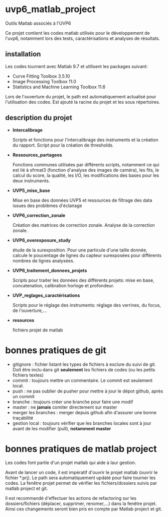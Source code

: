 # uvp6_matlab_project
Outils Matlab associés à l'UVP6

Ce projet contient les codes matlab utilisés pour le développement de l'uvp6, notamment lors des tests, caractérisations et analyses de résultats.

## installation
Les codes tournent avec Matlab 9.7 et utilisent les packages suivant:
- Curve Fitting Toolbox 3.5.10
- Image Processing Toolbox 11.0
- Statistics and Machine Learning Toolbox 11.6

Lors de l'ouverture du projet, le path est automatiquement actualisé pour l'utilisation des codes. Est ajouté la racine du projet et les sous répertoires.

## description du projet

- **Intercalibrage**

  Scripts et fonctions pour l'intercalibrage des instruments et la création du rapport. Script pour la création de thresholds.

- **Ressources_partagees**

  Fonctions communes utilisées par différents scripts, notamment ce qui est lié à sfrmat3 (fonction d'analyse des images de caméra), les fits, le calcul du score, la qualité, les I/O, les modifications des bases pour les deux instruments.
  
- **UVP5_mise_base**

  Mise en base des données UVP5 et ressources de filtrage des data issues des problèmes d'éclairage
  
- **UVP6_correction_zonale**

  Création des matrices de correction zonale. Analyse de la correction zonale.
  
- **UVP6_overexposure_study**

  étude de la surexposition. Pour une particule d'une taille donnée, calcule le poucentage de lignes du capteur surexposées pour différents nombres de lignes analysées.

- **UVP6_traitement_donnees_projets**

  Scripts pour traiter les données des différents projets: mise en base, concatenation, calibration horloge et profondeur.
  
- **UVP_reglages_caractérisations**

  Scripts pour le réglage des instruments: réglage des verrines, du focus, de l'ouverture,...

- **resources**

  fichiers projet de matlab


# bonnes pratiques de git
- gitignore : fichier listant les types de fichiers à exclure du suivi de git. Doit être inclu dans git **seulement** les fichiers de codes (ou les petits fichiers textes)
- commit : toujours mettre un commentaire. Le commit est seulement local.
- push : ne pas oublier de pusher pour mettre à jour le dépot github, après un commit
- branche : toujours créer une branche pour faire une modif
- master : ne **jamais** comiter directement sur master
- merger les branches : merger depuis github afin d'assurer une bonne traçabilité
- gestion local : toujours vérifier que les branches locales sont à jour avant de les modifier (pull), **notamment master**

# bonnes pratiques de matlab project
Les codes font partie d'un projet matlab qui aide à laur gestion.

Avant de lancer un code, il est impératif d'ouvrir le projet matlab (ouvrir le fichier \*.prj). Le path sera automatiquement updaté pour faire tourner les codes. La fenêtre projet permet de vérifier les fichiers/dossiers suivis par matlab project et git.

Il est recommandé d'effectuer les actions de refactoring sur les dossiers/fichiers (déplacer, supprimer, renomer,...) dans la fenêtre projet. Ainsi ces changements seront bien pris en compte par Matlab project et git.
